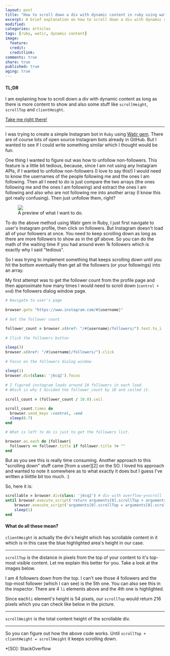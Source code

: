 ```yaml
---
layout: post
title: "How to scroll down a div with dynamic content in ruby using watir"
excerpt: A brief explanation on how to scroll down a div with dynamic content as long as there is more content.
modified:
categories: articles
tags: [ruby, watir, dynamic content]
image:
  feature:  
  credit: 
  creditlink:  
comments: true
share: true
published: true
aging: true
---
```


#### TL;DR
I am explaining how to scroll down a div with dynamic content as long as there is more content to show and also some stuff like `scrollHeight`, `scrollTop` and `clientHeight`.

[Take me right there!][3]

---
I was trying to create a simple Instagram bot in `Ruby` using [Watir gem][1]. There are of course lots of open source Instagram bots already in GitHub. But I wanted to see if I could write something similar which I thought would be fun.
 
One thing I wanted to figure out was how to unfollow non-followers. This feature is a little bit tedious, because, since I am not using any Instagram APIs, if I wanted to unfollow non-followers (I love to say this!) I would need to know the usernames of the people following me and the ones I am following. Then all I need to do is just compare the two arrays (the ones following me and the ones I am following) and extract the ones I am following and also who are not following me into another array (I know this got really confusing). Then just unfollow them, right?


<figure>
	<a href="{{ site.url}}/images/2018-09-08-how-to-scroll-down-a-div-with-dynamic-content-in-ruby-using-watir/followers_preview.gif" class="image-popup"><img src="{{ site.url}}/images/2018-09-08-how-to-scroll-down-a-div-with-dynamic-content-in-ruby-using-watir/followers_preview.gif alt="Instagram followers dialog box"></a>
	<figcaption>A preview of what I want to do.</figcaption>
</figure>


To do the above method using Watir gem in Ruby, I just first navigate to user's Instagram profile, then click on followers. But Instagram doesn't load all of your followers at once. You need to keep scrolling down as long as there are more followers to show as in the gif above. So you can do the math of the waiting time if you had around even 1k followers which is exactly why I said "tedious".

So I was trying to implement something that keeps scrolling down until you hit the bottom eventually then get all the followers (or your followings) into an array.

My first attempt was to get the follower count from the profile page and then approximate how many times I would need to scroll down (`control + end`) the followers dialog window page.

```ruby
# Navigate to user's page  
  
browser.goto "https://www.instagram.com/#{username}"  
  
# Get the follower count  
  
follower_count = browser.a(href: "/#{username}/followers/").text.to_i  
  
# Click the followers button  

sleep(3)  
browser.a(href: "/#{username}/followers/").click  
  
# Focus on the followers dialog window  
  
sleep(1)  
browser.div(class: 'j6cq2').focus  
  
# I figured instagram loads around 10 followers in each load. 
# Which is why I divided the follower_count by 10 and ceiled it.
    
scroll_count = (follower_count / 10.0).ceil  
  
scroll_count.times do  
  browser.send_keys :control, :end  
  sleep(0.7)   
end  

# What is left to do is just to get the followers list.  

browser.as.each do |follower|  
  followers << follower.title if follower.title != ""  
end
```

<p id="tldr1">But as you see this is really time consuming. Another approach to this "scrolling down" stuff came [from a user][2] on the SO. I loved his approach and wanted to note it somewhere as to what exactly it does but I guess I've written a liiiittle bit too much. :) 

So, here it is: 
```ruby
scrollable = browser.div(class: 'j6cq2') # div with overflow-y=scroll
until browser.execute_script('return arguments[0].scrollTop + arguments[0].clientHeight >= arguments[0].scrollHeight', scrollable) do
    browser.execute_script('arguments[0].scrollTop = arguments[0].scrollHeight', scrollable)
    sleep(1)
end
```

#### What do all these mean?
`clientHeight` is actually the div's height which has scrollable content in it which is in this case the blue highlighted area's height in our case.

---
`scrollTop` is the distance in pixels from the top of your content to it's top-most visible content. Let me explain this better for you. Take a look at the images below. 

I am 4 followers down from the top. I can't see those 4 followers and the top-most follower (which I can see) is the 5th one. You can also see this in the inspector. There are 4 `li` elements above and the 4th one is highlighted.

Since each`li` element's height is 54 pixels, our `scrollTop` would return 216 pixels which you can check like below in the picture.


---

`scrollHeight` is the total content height of the scrollable div.

---
So you can figure out how the above code works. Until `scrollTop + clientHeight = scrollHeight` it keeps scrolling down.



[1]: http://watir.com/
[2]: https://stackoverflow.com/a/52227006/4796762
[3]:#tldr
*[SO]: StackOverflow

